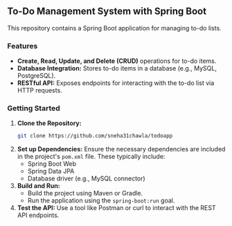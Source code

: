 ## To-Do Management System with Spring Boot

This repository contains a Spring Boot application for managing to-do lists. 

### Features

* **Create, Read, Update, and Delete (CRUD)** operations for to-do items.
* **Database Integration:** Stores to-do items in a database (e.g., MySQL, PostgreSQL).
* **RESTful API:** Exposes endpoints for interacting with the to-do list via HTTP requests.

### Getting Started

1. **Clone the Repository:** 
   ```bash
   git clone https://github.com/sneha31chawla/todoapp
   ```
2. **Set up Dependencies:** 
   Ensure the necessary dependencies are included in the project's `pom.xml` file. These typically include:
   * Spring Boot Web
   * Spring Data JPA
   * Database driver (e.g., MySQL connector)
3. **Build and Run:**
   * Build the project using Maven or Gradle.
   * Run the application using the `spring-boot:run` goal.
4. **Test the API:**
   Use a tool like Postman or curl to interact with the REST API endpoints.


